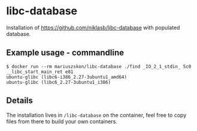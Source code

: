 # libc-database

Installation of https://github.com/niklasb/libc-database with populated database.

## Example usage - commandline

    $ docker run --rm mariuszskon/libc-database ./find _IO_2_1_stdin_ 5c0 __libc_start_main_ret e81
    ubuntu-glibc (libc6-i386_2.27-3ubuntu1_amd64)
    ubuntu-glibc (libc6_2.27-3ubuntu1_i386)

## Details

The installation lives in `/libc-database` on the container, feel free to copy files from there to build your own containers.

